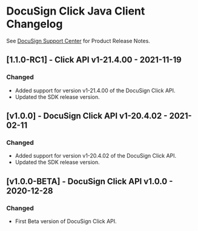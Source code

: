 # DocuSign Click Java Client Changelog
See [DocuSign Support Center](https://support.docusign.com/en/releasenotes/) for Product Release Notes.

## [1.1.0-RC1] - Click API v1-21.4.00 - 2021-11-19
### Changed
- Added support for version v1-21.4.00 of the DocuSign Click API.
- Updated the SDK release version.


## [v1.0.0] - DocuSign Click API v1-20.4.02 - 2021-02-11
### Changed
- Added support for version v1-20.4.02 of the DocuSign Click API.
- Updated the SDK release version.

## [v1.0.0-BETA] - DocuSign Click API v1.0.0 - 2020-12-28
### Changed
- First Beta version of DocuSign Click API.
